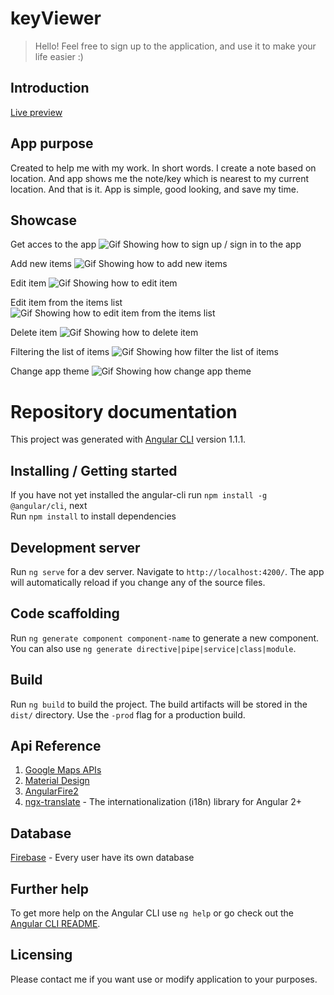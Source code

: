 # keyViewer
> Hello! Feel free to sign up to the application, and use it to make your life easier :)

## Introduction
[Live preview](https://keyviewer-d5825.firebaseapp.com/)

## App purpose
Created to help me with my work. In short words. 
I create a note based on location.
And app shows me the note/key which is nearest to my current location.
And that is it. App is simple, good looking, and save my time.

## Showcase
Get acces to the app
![Gif Showing how to sign up / sign in to the app](./src/static/gif/signin.gif)

Add new items
![Gif Showing how to add new items](./src/static/gif/addnew.gif)

Edit item
![Gif Showing how to edit item](./src/static/gif/edit.gif)

Edit item from the items list
![Gif Showing how to edit item from the items list](./src/static/gif/editlist.gif)

Delete item
![Gif Showing how to delete item](./src/static/gif/delete.gif)

Filtering the list of items
![Gif Showing how filter the list of items](./src/static/gif/filter.gif)

Change app theme
![Gif Showing how change app theme](./src/static/gif/settings.gif)

# Repository documentation

This project was generated with [Angular CLI](https://github.com/angular/angular-cli) version 1.1.1.

## Installing / Getting started

If you have not yet installed the angular-cli run `npm install -g @angular/cli`, next  
Run `npm install` to install dependencies  

## Development server

Run `ng serve` for a dev server. Navigate to `http://localhost:4200/`. The app will automatically reload if you change any of the source files.

## Code scaffolding

Run `ng generate component component-name` to generate a new component. You can also use `ng generate directive|pipe|service|class|module`.

## Build

Run `ng build` to build the project. The build artifacts will be stored in the `dist/` directory. Use the `-prod` flag for a production build.

## Api Reference

1. [Google Maps APIs](https://developers.google.com/maps/)
2. [Material Design](https://material.angular.io/)
3. [AngularFire2](https://github.com/angular/angularfire2)
4. [ngx-translate](http://www.ngx-translate.com/) - The internationalization (i18n) library for Angular 2+

## Database

[Firebase](https://firebase.google.com/) - Every user have its own database

## Further help

To get more help on the Angular CLI use `ng help` or go check out the [Angular CLI README](https://github.com/angular/angular-cli/blob/master/README.md).

## Licensing

Please contact me if you want use or modify application to your purposes.